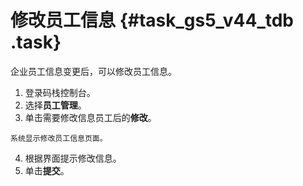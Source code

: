 # 修改员工信息 {#task_gs5_v44_tdb .task}

企业员工信息变更后，可以修改员工信息。

1.   登录码栈控制台。 
2.   选择**员工管理**。 
3.   单击需要修改信息员工后的**修改**。 

    系统显示修改员工信息页面。

4.   根据界面提示修改信息。 
5.   单击**提交**。 

